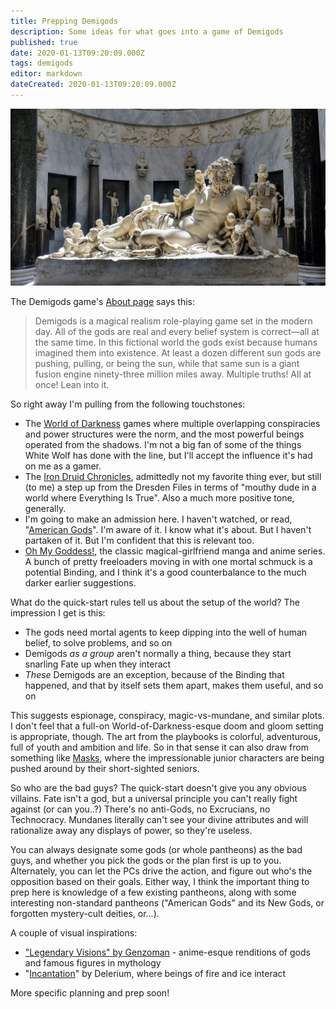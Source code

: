 ```yaml
---
title: Prepping Demigods
description: Some ideas for what goes into a game of Demigods
published: true
date: 2020-01-13T09:20:09.000Z
tags: demigods
editor: markdown
dateCreated: 2020-01-13T09:20:09.000Z
---
```


![Featured Image](prepping-demigods.jpg)

The Demigods game's [About page](https://demigodspbta.com/about-1) says this:

> Demigods is a magical realism role-playing game set in the modern day. All of the gods are real and every belief system is correct—all at the same time. In this fictional world the gods exist because humans imagined them into existence. At least a dozen different sun gods are pushing, pulling, or being the sun, while that same sun is a giant fusion engine ninety-three million miles away. Multiple truths! All at once! Lean into it.

So right away I'm pulling from the following touchstones:

* The [World of Darkness](https://www.worldofdarkness.com/) games where multiple overlapping conspiracies and power structures were the norm, and the most powerful beings operated from the shadows. I'm not a big fan of some of the things White Wolf has done with the line, but I'll accept the influence it's had on me as a gamer.
* The [Iron Druid Chronicles](https://kevinhearne.com/novels/), admittedly not my favorite thing ever, but still (to me) a step up from the Dresden Files in terms of "mouthy dude in a world where Everything Is True". Also a much more positive tone, generally.
* I'm going to make an admission here. I haven't watched, or read, "[American Gods](https://en.wikipedia.org/wiki/American_Gods_(TV_series))". I'm aware of it. I know what it's about. But I haven't partaken of it. But I'm confident that this is relevant too.
* [Oh My Goddess!](https://en.wikipedia.org/wiki/Oh_My_Goddess!), the classic magical-girlfriend manga and anime series. A bunch of pretty freeloaders moving in with one mortal schmuck is a potential Binding, and I think it's a good counterbalance to the much darker earlier suggestions.

What do the quick-start rules tell us about the setup of the world? The impression I get is this:

* The gods need mortal agents to keep dipping into the well of human belief, to solve problems, and so on
* Demigods _as a group_ aren't normally a thing, because they start snarling Fate up when they interact
* _These_ Demigods are an exception, because of the Binding that happened, and that by itself sets them apart, makes them useful, and so on

This suggests espionage, conspiracy, magic-vs-mundane, and similar plots. I don't feel that a full-on World-of-Darkness-esque doom and gloom setting is appropriate, though. The art from the playbooks is colorful, adventurous, full of youth and ambition and life. So in that sense it can also draw from something like [Masks](https://www.magpiegames.com/masks/), where the impressionable junior characters are being pushed around by their short-sighted seniors.

So who are the bad guys? The quick-start doesn't give you any obvious villains. Fate isn't a god, but a universal principle you can't really fight against (or can you..?) There's no anti-Gods, no Excrucians, no Technocracy. Mundanes literally can't see your divine attributes and will rationalize away any displays of power, so they're useless.

You can always designate some gods (or whole pantheons) as the bad guys, and whether you pick the gods or the plan first is up to you. Alternately, you can let the PCs drive the action, and figure out who's the opposition based on their goals. Either way, I think the important thing to prep here is knowledge of a few existing pantheons, along with some interesting non-standard pantheons ("American Gods" and its New Gods, or forgotten mystery-cult deities, or...).

A couple of visual inspirations:

* ["Legendary Visions" by Genzoman](https://www.deviantart.com/genzoman/art/Legendary-Visions-Artbook-195658065) - anime-esque renditions of gods and famous figures in mythology
* "[Incantation](https://www.youtube.com/watch?v=mFR19X6GSVg)" by Delerium, where beings of fire and ice interact

More specific planning and prep soon!


    